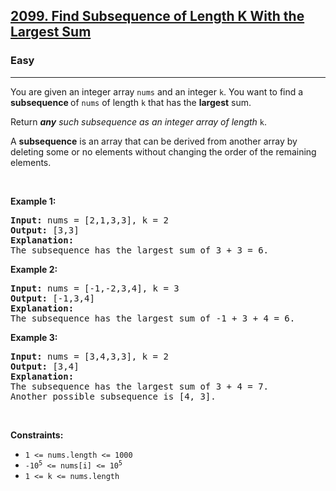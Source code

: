 <h2><a href="https://leetcode.com/problems/find-subsequence-of-length-k-with-the-largest-sum/">2099. Find Subsequence of Length K With the Largest Sum</a></h2><h3>Easy</h3><hr><div style="user-select: auto;"><p style="user-select: auto;">You are given an integer array <code style="user-select: auto;">nums</code> and an integer <code style="user-select: auto;">k</code>. You want to find a <strong style="user-select: auto;">subsequence </strong>of <code style="user-select: auto;">nums</code> of length <code style="user-select: auto;">k</code> that has the <strong style="user-select: auto;">largest</strong> sum.</p>

<p style="user-select: auto;">Return<em style="user-select: auto;"> </em><em style="user-select: auto;"><strong style="user-select: auto;">any</strong> such subsequence as an integer array of length </em><code style="user-select: auto;">k</code>.</p>

<p style="user-select: auto;">A <strong style="user-select: auto;">subsequence</strong> is an array that can be derived from another array by deleting some or no elements without changing the order of the remaining elements.</p>

<p style="user-select: auto;">&nbsp;</p>
<p style="user-select: auto;"><strong style="user-select: auto;">Example 1:</strong></p>

<pre style="user-select: auto;"><strong style="user-select: auto;">Input:</strong> nums = [2,1,3,3], k = 2
<strong style="user-select: auto;">Output:</strong> [3,3]
<strong style="user-select: auto;">Explanation:</strong>
The subsequence has the largest sum of 3 + 3 = 6.</pre>

<p style="user-select: auto;"><strong style="user-select: auto;">Example 2:</strong></p>

<pre style="user-select: auto;"><strong style="user-select: auto;">Input:</strong> nums = [-1,-2,3,4], k = 3
<strong style="user-select: auto;">Output:</strong> [-1,3,4]
<strong style="user-select: auto;">Explanation:</strong> 
The subsequence has the largest sum of -1 + 3 + 4 = 6.
</pre>

<p style="user-select: auto;"><strong style="user-select: auto;">Example 3:</strong></p>

<pre style="user-select: auto;"><strong style="user-select: auto;">Input:</strong> nums = [3,4,3,3], k = 2
<strong style="user-select: auto;">Output:</strong> [3,4]
<strong style="user-select: auto;">Explanation:</strong>
The subsequence has the largest sum of 3 + 4 = 7. 
Another possible subsequence is [4, 3].
</pre>

<p style="user-select: auto;">&nbsp;</p>
<p style="user-select: auto;"><strong style="user-select: auto;">Constraints:</strong></p>

<ul style="user-select: auto;">
	<li style="user-select: auto;"><code style="user-select: auto;">1 &lt;= nums.length &lt;= 1000</code></li>
	<li style="user-select: auto;"><code style="user-select: auto;">-10<sup style="user-select: auto;">5</sup>&nbsp;&lt;= nums[i] &lt;= 10<sup style="user-select: auto;">5</sup></code></li>
	<li style="user-select: auto;"><code style="user-select: auto;">1 &lt;= k &lt;= nums.length</code></li>
</ul>
</div>